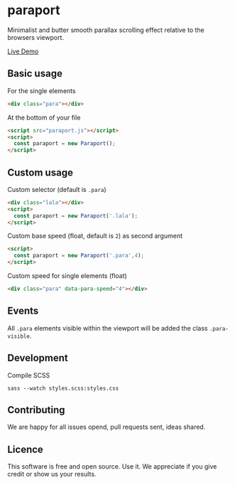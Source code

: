 # paraport

Minimalist and butter smooth parallax scrolling effect relative to the browsers viewport.

[Live Demo](https://encoding-group.github.io/paraport/)

## Basic usage

For the single elements
``` html
<div class="para"></div>
```

At the bottom of your file
```html
<script src="paraport.js"></script>
<script>
  const paraport = new Paraport();
</script>
```

## Custom usage

Custom selector (default is `.para`)
```html
<div class="lala"></div>
<script>
  const paraport = new Paraport('.lala');
</script>
```

Custom base speed (float, default is `2`) as second argument
```html
<script>
  const paraport = new Paraport('.para',4);
</script>
```

Custom speed for single elements (float)
```html
<div class="para" data-para-speed="4"></div>
```

## Events
All `.para` elements visible within the viewport will be added the class `.para-visible`.

## Development
Compile SCSS
```
sass --watch styles.scss:styles.css
```

## Contributing
We are happy for all issues opend, pull requests sent, ideas shared.

## Licence
This software is free and open source. Use it. We appreciate if you give credit or show us your results.
